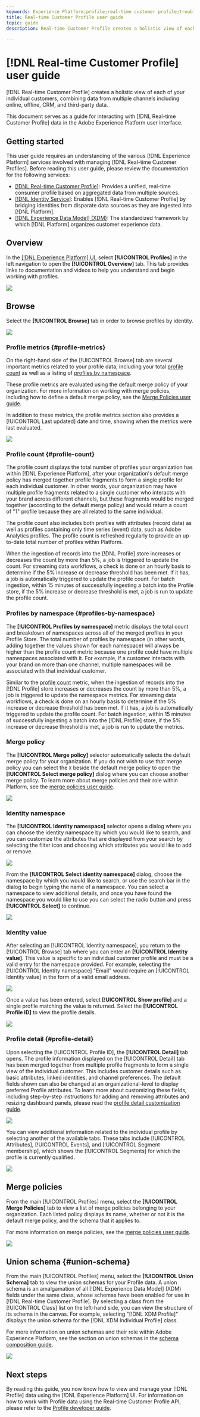 ```yaml
---
keywords: Experience Platform;profile;real-time customer profile;troubleshooting;API;unified profile;Unified Profile;unified;Profile;rtcp;enable profile;Enable profile;Union schema;UNION PROFILE;union profile
title: Real-time Customer Profile user guide
topic: guide
description: Real-time Customer Profile creates a holistic view of each of your individual customers, combining data from multiple channels including online, offline, CRM, and third-party data. This document serves as a guide for interacting with Real-time Customer Profile in the Adobe Experience Platform user interface.

---
```


# [!DNL Real-time Customer Profile] user guide

[!DNL Real-time Customer Profile] creates a holistic view of each of your individual customers, combining data from multiple channels including online, offline, CRM, and third-party data.

This document serves as a guide for interacting with [!DNL Real-time Customer Profile] data in the Adobe Experience Platform user interface.

## Getting started

This user guide requires an understanding of the various [!DNL Experience Platform] services involved with managing [!DNL Real-time Customer Profiles]. Before reading this user guide, please review the documentation for the following services:

* [[!DNL Real-time Customer Profile]](../home.md): Provides a unified, real-time consumer profile based on aggregated data from multiple sources.
* [[!DNL Identity Service]](../../identity-service/home.md): Enables [!DNL Real-time Customer Profile] by bridging identities from disparate data sources as they are ingested into [!DNL Platform].
* [[!DNL Experience Data Model] (XDM)](../../xdm/home.md): The standardized framework by which [!DNL Platform] organizes customer experience data.

## Overview

In the [[!DNL Experience Platform] UI](http://platform.adobe.com), select **[!UICONTROL Profiles]** in the left navigation to open the **[!UICONTROL Overview]** tab. This tab provides links to documentation and videos to help you understand and begin working with profiles.

![](../images/user-guide/profiles-overview.png)

## Browse

Select the **[!UICONTROL Browse]** tab in order to browse profiles by identity. 

![](../images/user-guide/profiles-browse.png)

### Profile metrics {#profile-metrics}

On the right-hand side of the [!UICONTROL Browse] tab are several important metrics related to your profile data, including your total [profile count](#profile-count) as well as a listing of [profiles by namespace](#profiles-by-namespace). 

These profile metrics are evaluated using the default merge policy of your organization. For more information on working with merge policies, including how to define a default merge policy, see the [Merge Policies user guide](merge-policies.md).

In addition to these metrics, the profile metrics section also provides a [!UICONTROL Last updated] date and time, showing when the metrics were last evaluated.

![](../images/user-guide/profiles-profile-metrics.png)

### Profile count {#profile-count}

The profile count displays the total number of profiles your organization has within [!DNL Experience Platform], after your organization's default merge policy has merged together profile fragments to form a single profile for each individual customer. In other words, your organization may have multiple profile fragments related to a single customer who interacts with your brand across different channels, but these fragments would be merged together (according to the default merge policy) and would return a count of "1" profile because they are all related to the same individual.

The profile count also includes both profiles with attributes (record data) as well as profiles containing only time series (event) data, such as Adobe Analytics profiles. The profile count is refreshed regularly to provide an up-to-date total number of profiles within Platform. 

When the ingestion of records into the [!DNL Profile] store increases or decreases the count by more than 5%, a job is triggered to update the count. For streaming data workflows, a check is done on an hourly basis to determine if the 5% increase or decrease threshold has been met. If it has, a job is automatically triggered to update the profile count. For batch ingestion, within 15 minutes of successfully ingesting a batch into the Profile store, if the 5% increase or decrease threshold is met, a job is run to update the profile count.

### Profiles by namespace {#profiles-by-namespace}

The **[!UICONTROL Profiles by namespace]** metric displays the total count and breakdown of namespaces across all of the merged profiles in your Profile Store. The total number of profiles by namespace (in other words, adding together the values shown for each namespace) will always be higher than the profile count metric because one profile could have multiple namespaces associated with it. For example, if a customer interacts with your brand on more than one channel, multiple namespaces will be associated with that individual customer.

Similar to the [profile count](#profile-count) metric, when the ingestion of records into the [!DNL Profile] store increases or decreases the count by more than 5%, a job is triggered to update the namespace metrics. For streaming data workflows, a check is done on an hourly basis to determine if the 5% increase or decrease threshold has been met. If it has, a job is automatically triggered to update the profile count. For batch ingestion, within 15 minutes of successfully ingesting a batch into the [!DNL Profile] store, if the 5% increase or decrease threshold is met, a job is run to update the metrics.

### Merge policy

The **[!UICONTROL Merge policy]** selector automatically selects the default merge policy for your organization. If you do not wish to use that merge policy you can select the `X` beside the default merge policy to open the **[!UICONTROL Select merge policy]** dialog where you can choose another merge policy. To learn more about merge policies and their role within Platform, see the [merge policies user guide](merge-policies.md).

![](../images/user-guide/profiles-search-merge-policy.png)

### Identity namespace

The **[!UICONTROL Identity namespace]** selector opens a dialog where you can choose the identity namespace by which you would like to search, and you can customize the attributes that are displayed from your search by selecting the filter icon and choosing which attributes you would like to add or remove.

![](../images/user-guide/profiles-search-filter.png)

From the **[!UICONTROL Select identity namespace]** dialog, choose the namespace by which you would like to search, or use the search bar in the dialog to begin typing the name of a namespace. You can select a namespace to view additional details, and once you have found the namespace you would like to use you can select the radio button and press **[!UICONTROL Select]** to continue.

![](../images/user-guide/profiles-select-identity-namespace.png)

### Identity value

After selecting an [!UICONTROL Identity namespace], you return to the [!UICONTROL Browse] tab where you can enter an **[!UICONTROL Identity value]**. This value is specific to an individual customer profile and must be a valid entry for the namespace provided. For example, selecting the [!UICONTROL Identity namespace] "Email" would require an [!UICONTROL Identity value] in the form of a valid email address. 

![](../images/user-guide/profiles-show-profile.png)

Once a value has been entered, select **[!UICONTROL Show profile]** and a single profile matching the value is returned. Select the **[!UICONTROL Profile ID]** to view the profile details.

![](../images/user-guide/profiles-display-profile.png)

### Profile detail {#profile-detail}

Upon selecting the [!UICONTROL Profile ID], the **[!UICONTROL Detail]** tab opens. The profile information displayed on the [!UICONTROL Detail] tab has been merged together from multiple profile fragments to form a single view of the individual customer. This includes customer details such as basic attributes, linked identities, and channel preferences. The default fields shown can also be changed at an organizational-level to display preferred Profile attributes. To learn more about customizing these fields, including step-by-step instructions for adding and removing attributes and resizing dashboard panels, please read the [profile detail customization guide](profile-customization.md).

![](../images/user-guide/profiles-profile-detail.png)

You can view additional information related to the individual profile by selecting another of the available tabs. These tabs include [!UICONTROL Attributes], [!UICONTROL Events], and [!UICONTROL Segment membership], which shows the [!UICONTROL Segments] for which the profile is currently qualified.

![](../images/user-guide/profiles-attributes-events-segments.png)

## Merge policies

From the main [!UICONTROL Profiles] menu, select the **[!UICONTROL Merge Policies]** tab to view a list of merge policies belonging to your organization. Each listed policy displays its name, whether or not it is the default merge policy, and the schema that it applies to. 

For more information on merge policies, see the [merge policies user guide](merge-policies.md).

![](../images/user-guide/profiles-merge-policies.png)

## Union schema {#union-schema}

From the main [!UICONTROL Profiles] menu, select the **[!UICONTROL Union Schema]** tab to view the union schemas for your Profile data. A union schema is an amalgamation of all [!DNL Experience Data Model] (XDM) fields under the same class, whose schemas have been enabled for use in [!DNL Real-time Customer Profile]. By selecting a class from the [!UICONTROL Class] list on the left-hand side, you can view the structure of its schema in the canvas. For example, selecting "[!DNL XDM Profile]" displays the union schema for the [!DNL XDM Individual Profile] class.

For more information on union schemas and their role within Adobe Experience Platform, see the section on union schemas in the [schema composition guide](../../xdm/schema/composition.md).

![](../images/user-guide/profiles-union-schema.png)

## Next steps

By reading this guide, you now know how to view and manage your [!DNL Profile] data using the [!DNL Experience Platform] UI. For information on how to work with Profile data using the Real-time Customer Profile API, please refer to the [Profile developer guide](../api/overview.md).